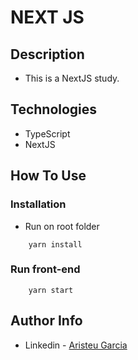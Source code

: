 # NEXT JS

## Description
- This is a NextJS study.



## Technologies

- TypeScript
- NextJS


## How To Use

### Installation
- Run on root folder

```
    yarn install
```

### Run front-end
```
    yarn start
```



## Author Info

- Linkedin - [Aristeu Garcia](https://www.linkedin.com/in/aristeu-garcia-7007a0202)